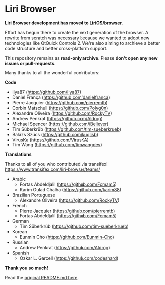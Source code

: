 # Liri Browser

__Liri Browser development has moved to [LiriOS/browser](https://github.com/lirios/browser).__

Effort has begun there to create the next generation of the browser.
A rewrite from scratch was necessary because we wanted to adopt new technologies like
QtQuick Controls 2. We're also aiming to archieve a better code structure and better cross-platform support.

This repository remains as __read-only archive__. Please __don't open any new issues or pull-requests__.

Many thanks to all the wonderful contributors:

__Code__
* Ilya87 (https://github.com/Ilya87)
* Daniel França (https://github.com/danielfranca)
* Pierre Jacquier (https://github.com/pierremtb)
* Corbin Matschull (https://github.com/Polyg0n)
* Alexandre Oliveira (https://github.com/RockyTV)
* Andrew Penkrat (https://github.com/Aldrog)
* Michael Spencer (https://github.com/iBeliever)
* Tim Süberkrüb (https://github.com/tim-sueberkrueb)
* Balázs Szücs (https://github.com/kuglisb)
* VirusKa (https://github.com/VirusKA)
* Tim Wang (https://github.com/timwangdev)

__Translations__

Thanks to all of you who contributed via transifex!
https://www.transifex.com/liri-browser/teams/
* Arabic
  * Fortas Abdeldjalil (https://github.com/Fcmam5)
  * Karim Oulad Chalha (https://github.com/karim88)
* Brazilian Portuguese
  * Alexandre Oliveira (https://github.com/RockyTV)
* French
  * Pierre Jacquier (https://github.com/pierremtb)
  * Fortas Abdeldjalil (https://github.com/Fcmam5)
* German
  * Tim Süberkrüb (https://github.com/tim-sueberkrueb)
* Korean
  * Eunmin Cho (https://github.com/Eunmin-Cho)
* Russian
  * Andrew Penkrat (https://github.com/Aldrog)
* Spanish
  * Ozkar L. Garcell (https://github.com/codeshard)

__Thank you so much!__

Read the [original README.md here](README.archive.md).

